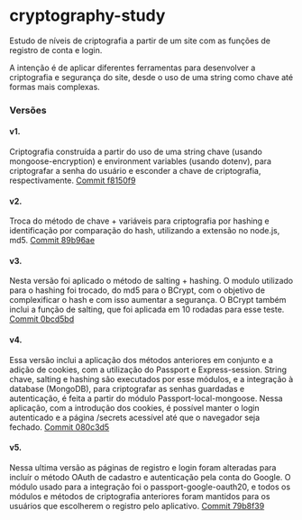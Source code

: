 # cryptography-study
Estudo de níveis de criptografia a partir de um site com as funções de registro de conta e login.

A intenção é de aplicar diferentes ferramentas para desenvolver a criptografia e segurança do site, desde o uso de uma string como chave até formas mais complexas.

### Versões
#### v1.
Criptografia construída a partir do uso de uma string chave (usando mongoose-encryption) e environment variables (usando dotenv), para criptografar a senha do usuário
e esconder a chave de criptografia, respectivamente. [Commit f8150f9](https://github.com/Andre-Gabos/cryptography-study/commit/f8150f961c6c6a3f625fc9154b04bfc8d01b26ce)

#### v2.
Troca do método de chave + variáveis para criptografia por hashing e identificação por comparação do hash, utilizando a extensão no node.js, md5. [Commit 89b96ae](https://github.com/Andre-Gabos/cryptography-study/commit/89b96ae464cf3eea02aa04daf7cfd6e87520a7f1)

#### v3.
Nesta versão foi aplicado o método de salting + hashing. O modulo utilizado para o hashing foi trocado, do md5 para o BCrypt, com o objetivo de complexificar o hash e com isso aumentar a segurança. O BCrypt também inclui a função de salting, que foi aplicada em 10 rodadas para esse teste. [Commit 0bcd5bd](https://github.com/Andre-Gabos/cryptography-study/commit/0bcd5bd6d495b0c6cc7f06c72447cf74887406e8)

#### v4.
Essa versão inclui a aplicação dos métodos anteriores em conjunto e a adição de cookies, com a utilização do Passport e Express-session. String chave, salting e hashing são executados por esse módulos, e a integração à database (MongoDB), para criptografar as senhas guardadas e autenticação, é feita a partir do módulo Passport-local-mongoose. Nessa aplicação, com a introdução dos cookies, é possível manter o login autenticado e a página /secrets acessível até que o navegador seja fechado. [Commit 080c3d5](https://github.com/Andre-Gabos/cryptography-study/commit/080c3d544482528de987a79cc15f72f801a846e4)

#### v5.
Nessa ultima versão as páginas de registro e login foram alteradas para incluír o método OAuth de cadastro e autenticação pela conta do Google. O módulo usado para a integração foi o passport-google-oauth20, e todos os módulos e métodos de criptografia anteriores foram mantidos para os usuários que escolherem o registro pelo aplicativo. [Commit 79b8f39](https://github.com/Andre-Gabos/cryptography-study/commit/79b8f395bcb616382e581ab73a8f5a004881f409)
